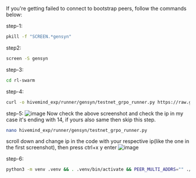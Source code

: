 If you're getting failed to connect to bootstrap peers, follow the commands below:

step-1:
```bash
pkill -f "SCREEN.*gensyn"
```
step2:
```bash
screen -S gensyn
```
step-3:
```bash
cd rl-swarm
```
step-4:
```bash
curl -o hivemind_exp/runner/gensyn/testnet_grpo_runner.py https://raw.githubusercontent.com/karandedhaa/rl-swarm/main/hivemind_exp/runner/gensyn/testnet_grpo_runner.py
```
step-5:
![image](https://github.com/user-attachments/assets/05cebb9d-3e30-41be-90d3-c3fc17dfc4eb)
Now check the above screenshot and check the ip in my case it's ending with 14, if yours also same then skip this step.
```bash
nano hivemind_exp/runner/gensyn/testnet_grpo_runner.py
```
scroll down and change ip in the code with your respective ip(like the one in the first screenshot), then press ctrl+x y enter
![image](https://github.com/user-attachments/assets/62200c45-abd7-4102-972f-fc7bee809b85)

step-6:
```bash
python3 -m venv .venv && . .venv/bin/activate && PEER_MULTI_ADDRS="" ./run_rl_swarm.sh
```
